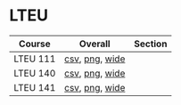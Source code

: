 # LTEU

| Course | Overall | Section |
| ------ | ------- | ------- |
| LTEU 111 | [csv](https://github.com/UCSD-Historical-Enrollment-Data/2024Spring/blob/main/overall/LTEU%20111.csv), [png](https://raw.githubusercontent.com/UCSD-Historical-Enrollment-Data/2024Spring/main/plot_overall/LTEU%20111.png), [wide](https://raw.githubusercontent.com/UCSD-Historical-Enrollment-Data/2024Spring/main/plot_overall_wide/LTEU%20111.png) |  |
| LTEU 140 | [csv](https://github.com/UCSD-Historical-Enrollment-Data/2024Spring/blob/main/overall/LTEU%20140.csv), [png](https://raw.githubusercontent.com/UCSD-Historical-Enrollment-Data/2024Spring/main/plot_overall/LTEU%20140.png), [wide](https://raw.githubusercontent.com/UCSD-Historical-Enrollment-Data/2024Spring/main/plot_overall_wide/LTEU%20140.png) |  |
| LTEU 141 | [csv](https://github.com/UCSD-Historical-Enrollment-Data/2024Spring/blob/main/overall/LTEU%20141.csv), [png](https://raw.githubusercontent.com/UCSD-Historical-Enrollment-Data/2024Spring/main/plot_overall/LTEU%20141.png), [wide](https://raw.githubusercontent.com/UCSD-Historical-Enrollment-Data/2024Spring/main/plot_overall_wide/LTEU%20141.png) |  |
